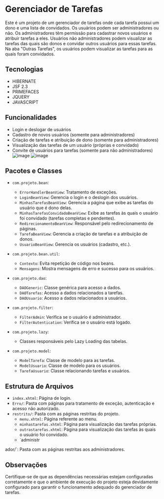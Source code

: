 # Gerenciador de Tarefas

Este é um projeto de um gerenciador de tarefas onde cada tarefa possui um dono e uma lista de convidados. Os usuários podem ser administradores ou não. Os administradores têm permissão para cadastrar novos usuários e atribuir tarefas a eles. Usuários não administradores podem visualizar as tarefas das quais são donos e convidar outros usuários para essas tarefas. Na aba "Outras Tarefas", os usuários podem visualizar as tarefas para as quais foram convidados.
## Tecnologias
- HIBERNATE
- JSF 2.3
- PRIMEFACES
- JQUERY
- JAVASCRIPT
## Funcionalidades

- Login e deslogar de usuários
- Cadastro de novos usuários (somente para administradores)
- Criação de tarefas e atribuição de dono (somente para administradores)
- Visualização das tarefas de um usuário (próprias e convidado)
- Convite de usuários para tarefas (somente para não administradores)
![image](https://github.com/paulohenr96/gerenciador-tarefas/assets/89654592/9bb5b1bd-e339-4095-aa48-111261ed43db)
![image](https://github.com/paulohenr96/gerenciador-tarefas/assets/89654592/5705eafb-7762-4368-abbb-feb719eadbb4)


## Pacotes e Classes

- `com.projeto.bean`:
  - `ErrorHandlerBeanView`: Tratamento de exceções.
  - `LoginBeanView`: Gerencia o login e o deslogin dos usuários.
  - `MinhasTarefasBeanView`: Gerencia a página que exibe as tarefas do usuário que é dono delas.
  - `MinhasTarefasConvidadoBeanView`: Exibe as tarefas às quais o usuário foi convidado (tarefas completas e pendentes).
  - `RedirecionamentoBeanView`: Responsável pelo redirecionamento de páginas.
  - `TarefaBeanView`: Gerencia a criação de tarefas e a atribuição de donos.
  - `UsuarioBeanView`: Gerencia os usuários (cadastro, etc.).

- `com.projeto.bean.util`:
  - `Contexto`: Evita repetição de código nos beans.
  - `Mensagens`: Mostra mensagens de erro e sucesso para os usuários.

- `com.projeto.dao`:
  - `DAOGeneric`: Classe genérica para acesso a dados.
  - `DAOTarefas`: Acesso a dados relacionados a tarefas.
  - `DAOUsuario`: Acesso a dados relacionados a usuários.

- `com.projeto.filter`:
  - `FilterAdmin`: Verifica se o usuário é administrador.
  - `FilterAutentication`: Verifica se o usuário está logado.

- `com.projeto.lazy`:
  - Classes responsáveis pelo Lazy Loading das tabelas.

- `com.projeto.model`:
  - `ModelTarefa`: Classe de modelo para as tarefas.
  - `ModelUsuario`: Classe de modelo para os usuários.
  - `TarefaUsuario`: Classe relacionando tarefas e usuários.

## Estrutura de Arquivos

- `index.xhtml`: Página de login.
- `Erro/`: Pasta com páginas para tratamento de exceção, autenticação e acesso não autorizado.
- `restrito/`: Pasta com as páginas restritas do projeto.
  - `menu.xhtml`: Página referente ao menu.
  - `minhastarefas.xhtml`: Página para visualização das tarefas próprias.
  - `outrastarefas.xhtml`: Página para visualização das tarefas às quais o usuário foi convidado.
  - `administr

ador/`: Pasta com as páginas restritas aos administradores.

## Observações

Certifique-se de que as dependências necessárias estejam configuradas corretamente e que o ambiente de execução do projeto esteja devidamente configurado para garantir o funcionamento adequado do gerenciador de tarefas.

